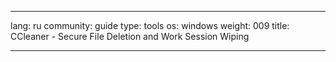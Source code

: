 

---

lang: ru
community: guide
type: tools
os: windows
weight: 009
title: CCleaner - Secure File Deletion and Work Session Wiping

---

<stub>

